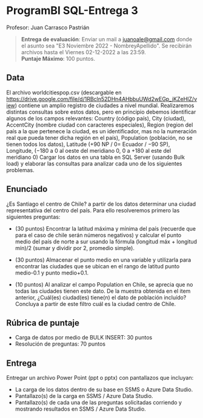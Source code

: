 # ProgramBI SQL-Entrega 3
Profesor: Juan Carrasco Pastrián <br>
> **Entrega de evaluación**: Enviar un mail a juanoale@gmail.com donde el asunto sea "E3 Noviembre 2022 - NombreyApellido". 
> Se recibirán archivos hasta el Viernes 02-12-2022 a las 23:59. <br>
**Puntaje Máximo**: 100 puntos.  
## Data

El archivo worldcitiespop.csv (descargable en https://drive.google.com/file/d/1RBcln52DHn4AHbbuUWd2wEGp_jKZeHIZ/view) contiene un amplio registro de ciudades a nivel mundial. Realizaremos distintas consultas sobre estos datos, pero en principio debemos identificar algunos de los campos relevantes: Country (código país), City (ciudad), AccentCity (nombre ciudad con caracteres especiales), Region (region del país a la que pertenece la ciudad, es un identificador, mas no la numeración real que pueda tener dicha región en el país), Population (población, no se tienen todos los datos), Latitude (+90 NP / 0= Ecuador / −90 SP), Longitude, (−180 a 0 al oeste del meridiano 0, 0 a +180 al este del meridiano 0)
Cargar los datos en una tabla en SQL Server (usando Bulk load) y elaborar las consultas para analizar cada uno de los siguientes problemas.


## Enunciado

¿Es Santiago el centro de Chile? a partir de los datos determinar una ciudad representativa del centro del país. Para ello resolveremos primero las siguientes preguntas:

- (30 puntos) Encontrar la latitud máxima y mínima del país (recuerde que para el caso de chile serán números negativos) y calcular el punto medio del país de norte a sur usando la fórmula (longitud máx + longitud mín)/2 (sumar y dividir por 2, promedio simple).

- (30 puntos) Almacenar el punto medio en una variable y utilizarla para encontrar las ciudades que se ubican en el rango de latitud punto medio-0.1 y punto medio+0.1.

- (10 puntos) Al analizar el campo Population en Chile, se aprecia que no todas las ciudades tienen este dato. De la muestra obtenida en el item anterior, ¿Cuál(es) ciudad(es) tiene(n) el dato de población incluído? Concluya a partir de este filtro cuál es la ciudad centro de Chile.

## Rúbrica de puntaje

- Carga de datos por medio de BULK INSERT: 30 puntos
- Resolución de preguntas: 70 puntos


## Entrega

Entregar un archivo Power Point (ppt o pptx) con pantallazos que incluyan:
- La carga de los datos dentro de su base en SSMS o Azure Data Studio.
- Pantallazo(s) de la carga en SSMS / Azure Data Studio.
- Pantallazo(s) de cada una de las preguntas solicitadas corriendo y mostrando resultados en SSMS / Azure Data Studio.
